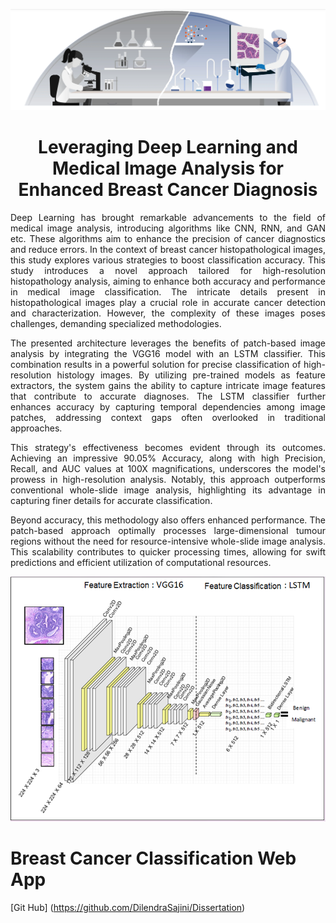 <p align="center">
  <img  src="./images/background.png">
</p>

<h1 align="center">
Leveraging Deep Learning and Medical Image Analysis for Enhanced Breast Cancer Diagnosis </h1>

<p align="justify">
Deep Learning has brought remarkable advancements to the field of medical image analysis, introducing algorithms like CNN, RNN, and GAN etc. These algorithms aim to enhance the precision of cancer diagnostics and reduce errors. In the context of breast cancer histopathological images, this study explores various strategies to boost classification accuracy.
This study introduces a novel approach tailored for high-resolution histopathology analysis, aiming to enhance both accuracy and performance in medical image classification. The intricate details present in histopathological images play a crucial role in accurate cancer detection and characterization. However, the complexity of these images poses challenges, demanding specialized methodologies.
</p></p><p align="justify">
The presented architecture leverages the benefits of patch-based image analysis by integrating the VGG16 model with an LSTM classifier. This combination results in a powerful solution for precise classification of high-resolution histology images. By utilizing pre-trained models as feature extractors, the system gains the ability to capture intricate image features that contribute to accurate diagnoses. The LSTM classifier further enhances accuracy by capturing temporal dependencies among image patches, addressing context gaps often overlooked in traditional approaches.
<p align="justify">
This strategy's effectiveness becomes evident through its outcomes. Achieving an impressive 90.05% Accuracy, along with high Precision, Recall, and AUC values at 100X magnifications, underscores the model's prowess in high-resolution analysis. Notably, this approach outperforms conventional whole-slide image analysis, highlighting its advantage in capturing finer details for accurate classification.
</p><p align="justify">
Beyond accuracy, this methodology also offers enhanced performance. The patch-based approach optimally processes large-dimensional tumour regions without the need for resource-intensive whole-slide image analysis. This scalability contributes to quicker processing times, allowing for swift predictions and efficient utilization of computational resources.
</p>
<p align="center">
  <img  src="./images/architecture.PNG">
</p>

# Breast Cancer Classification Web App
[Git Hub] (https://github.com/DilendraSajini/Dissertation)

